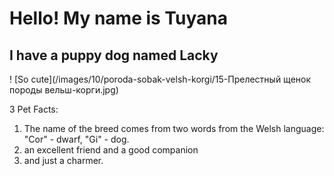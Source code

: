 # Hello! My name is Tuyana

## I have a puppy dog named Lacky

! [So cute](/images/10/poroda-sobak-velsh-korgi/15-Прелестный щенок породы вельш-корги.jpg)


3 Pet Facts:
1. The name of the breed comes from two words from the Welsh language: "Cor" - dwarf, "Gi" - dog.
2. an excellent friend and a good companion
3. and just a charmer.
